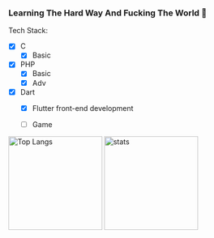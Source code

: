### Learning The Hard Way And Fucking The World 👋

Tech Stack:
- [x] C
  - [x] Basic
- [x] PHP
  - [x] Basic
  - [x] Adv
- [x] Dart
  - [x] Flutter front-end development
  - [ ] Game


<img src="https://github-readme-stats.vercel.app/api/top-langs/?username=linloir&layout=compact&langs_count=8&role=OWNER,COLLABORATOR" alt="Top Langs" height="185px"/> <img src="https://github-readme-stats.vercel.app/api?username=linloir&count_private=true&show_icons=true&include_all_commits=true&role=OWNER,ORGANIZATION_MEMBER,COLLABORATOR" alt="stats" height="185px">

<!--
**paranoidxc/paranoidxc** is a ✨ _special_ ✨ repository because its `README.md` (this file) appears on your GitHub profile.

Here are some ideas to get you started:

- 🔭 I’m currently working on ...
- 🌱 I’m currently learning ...
- 👯 I’m looking to collaborate on ...
- 🤔 I’m looking for help with ...
- 💬 Ask me about ...
- 📫 How to reach me: ...
- 😄 Pronouns: ...
- ⚡ Fun fact: ...
-->

